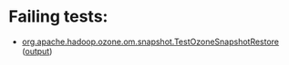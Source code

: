 # Failing tests: 

 * [org.apache.hadoop.ozone.om.snapshot.TestOzoneSnapshotRestore](hadoop-ozone/integration-test/org.apache.hadoop.ozone.om.snapshot.TestOzoneSnapshotRestore.txt) ([output](hadoop-ozone/integration-test/org.apache.hadoop.ozone.om.snapshot.TestOzoneSnapshotRestore-output.txt))
